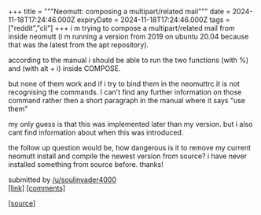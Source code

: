 +++
title = """Neomutt: composing a multipart/related mail"""
date = 2024-11-18T17:24:46.000Z
expiryDate = 2024-11-18T17:24:46.000Z
tags = ["reddit","cli"]
+++
i m trying to compose a multipart/related mail from inside neomutt (i m running a version from 2019 on ubuntu 20.04 because that was the latest from the apt repository).

according to the manual i should be able to run the two functions <group-related> (with %) and <edit-content-id> (with alt + i) inside COMPOSE.

but none of them work and if i try to bind them in the neomuttrc it is not recognising the commands. I can't find any further information on those command rather then a short paragraph in the manual where it says "use them"

my only guess is that this was implemented later than my version. but i also cant find information about when this was introduced.

the follow up question would be, how dangerous is it to remove my current neomutt install and compile the newest version from source? i have never installed something from source before. thanks!

submitted by [/u/soulinvader4000](https://www.reddit.com/user/soulinvader4000)  
[\[link\]](https://www.reddit.com/r/commandline/comments/1gua4cu/neomutt_composing_a_multipartrelated_mail/) [\[comments\]](https://www.reddit.com/r/commandline/comments/1gua4cu/neomutt_composing_a_multipartrelated_mail/)

[[source]](https://www.reddit.com/r/commandline/comments/1gua4cu/neomutt_composing_a_multipartrelated_mail/)
